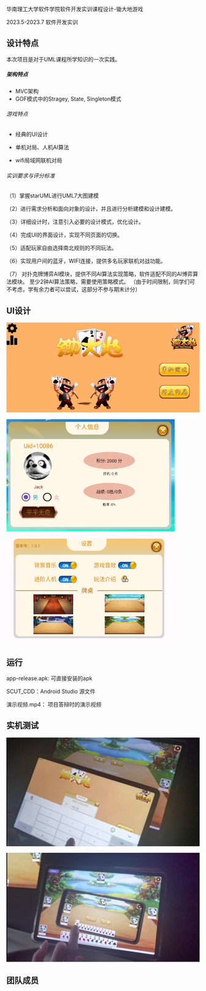 华南理工大学软件学院软件开发实训课程设计-锄大地游戏

2023.5-2023.7 软件开发实训

## 设计特点

本次项目是对于UML课程所学知识的一次实践。

##### 架构特点

- MVC架构
- GOF模式中的Stragey, State, Singleton模式

###### 游戏特点

- 经典的UI设计

- 单机对局、人机AI算法
- wifi局域网联机对局

###### 实训要求与评分标准

（1）掌握starUML进行UML7大图建模                                  

（2）进行需求分析和面向对象的设计，并且进行分析建模和设计建模。

（3）详细设计时，注意引入必要的设计模式，优化设计。                                 

（4）完成UI的界面设计，实现不同页面的切换。                                   

（5）适配玩家自由选择南北规则的不同玩法。                                  

（6）实现用户间的蓝牙，WIFI连接，提供多名玩家联机对战功能。

（7） 对扑克牌博弈AI模块，提供不同AI算法实现策略，软件适配不同的AI博弈算法模块。 至少2钟AI算法策略，需要使用策略模式。 （由于时间限制，同学们可不考虑，学有余力者可以尝试，这部分不参与期末计分）   

## UI设计

![图片2](assets/图片2.jpg)



![图片3](assets/图片3.png)![image-20240310155316729](assets/图片4.png)

## 运行

app-release.apk:  可直接安装的apk

SCUT_CDD：Android Studio 源文件

演示视频.mp4： 项目答辩时的演示视频

## 实机测试

![image-20240310160205767](assets/image-20240310160205767.png)

![image-20240310160117939](assets/image-20240310160117939.png)

## 团队成员

